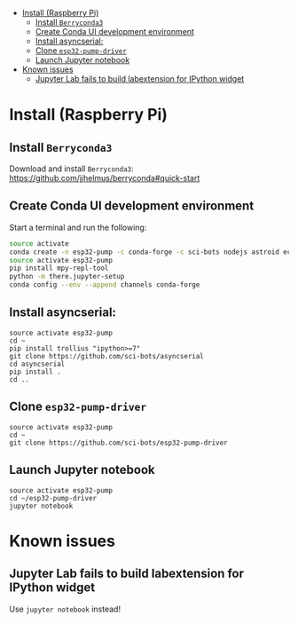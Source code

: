 <!-- vim-markdown-toc GFM -->

* [Install (Raspberry Pi)](#install-raspberry-pi)
    * [Install `Berryconda3`](#install-berryconda3)
    * [Create Conda UI development environment](#create-conda-ui-development-environment)
    * [Install asyncserial:](#install-asyncserial)
    * [Clone `esp32-pump-driver`](#clone-esp32-pump-driver)
    * [Launch Jupyter notebook](#launch-jupyter-notebook)
* [Known issues](#known-issues)
    * [Jupyter Lab fails to build labextension for IPython widget](#jupyter-lab-fails-to-build-labextension-for-ipython-widget)

<!-- vim-markdown-toc -->

# Install (Raspberry Pi)

## Install `Berryconda3`

Download and install `Berryconda3`: https://github.com/jjhelmus/berryconda#quick-start

## Create Conda UI development environment

Start a terminal and run the following:

```sh
source activate
conda create -n esp32-pump -c conda-forge -c sci-bots nodejs astroid ecdsa isort lazy-object-proxy mccabe pylint pyserial typing websocket-client pyserial six jupyter notebook jupyterlab jupytext autopep8 ipywidgets pyaes
source activate esp32-pump
pip install mpy-repl-tool
python -m there.jupyter-setup
conda config --env --append channels conda-forge
```

## Install asyncserial:
```
source activate esp32-pump
cd ~
pip install trollius "ipython>=7"
git clone https://github.com/sci-bots/asyncserial
cd asyncserial
pip install .
cd ..
```

## Clone `esp32-pump-driver`

```
source activate esp32-pump
cd ~
git clone https://github.com/sci-bots/esp32-pump-driver
```

## Launch Jupyter notebook

```
source activate esp32-pump
cd ~/esp32-pump-driver
jupyter notebook
```

# Known issues

## Jupyter Lab fails to build labextension for IPython widget

Use `jupyter notebook` instead!
